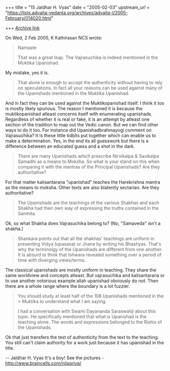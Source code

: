 +++
title = "15 Jaldhar H. Vyas"
date = "2005-02-03"
upstream_url = "https://lists.advaita-vedanta.org/archives/advaita-l/2005-February/014020.html"

+++
[Archive link](https://lists.advaita-vedanta.org/archives/advaita-l/2005-February/014020.html)

On Wed, 2 Feb 2005, K Kathirasan NCS wrote:

> Namaste
>
> That was a great leap. The Vajrasuchika is indeed mentioned in the
> Muktika Upanishad.

My mistake, yes it is.

> That alone is enough to accept the authenticity
> without having to rely on speculations. In fact all your reasons can be
> used against many of the Upanishads mentioned in the Muktika Upanishad.
>

And in fact they can be used against the Muktikopanishad itself.  I think
it too is mostly likely spurious.  The reason I mentioned it is because
the muktikopanishad atleast concerns itself with enumerating upanishads.
Regardless of whether it is real or fake, it is an attempt by atleast one
section of the tradition to map out the Vedic canon.  But we can find
other ways to do it too.  For instance did Upanishadbrahmayogi comment on
Vajrasuchika? It is these little tidbits put together which can enable us
to make a determination.  Yes, in the end its all guesswork but there is a
difference between an educated guess and a shot in the dark.

> There are many Upanishads which prescribe Nirvikalpa & Savikalpa Samadhi
> as a means to Moksha. So what is your stand on this when comparing it
> with the mantras of the Principal Upanishads? Are they authoritative?
>

For that matter kalisantarana "upanishad" teaches the Harekrishna mantra
as the means to moksha.  Other texts are also blatently sectarian.  Are
they authoritative?

> The Upanishads are the teachings of the various Shakhas and each Shakha
> had their own way of expressing the truths contained in the Samhita.

Ok, so what Shakha does Vajrasuchika belong to?  (No, "Samaveda" isn't a
shakha.)

> Shankara points out that all the shakhas' teachings are uniform in
> presenting Vidya (upasana) or Jnana by writing his Bhashyas. That's why
> the terminolgy of the Upanishads are different from one another. It is
> absurd to think that Ishwara revealed something over a period of time
> with diverging views/terms.
>

The classical upanishads are mostly uniform in teaching.  They share the
same worldview and concepts atleast.  But vajrasuchika and kalisantarana
or to use another notorious example allah upanishad obviously do not.
Then there are a whole range where the boundary is a lot fuzzier.

 > You should study at least half of the 108 Upanishads mentioned in
the > Muktika to understand what I am saying.
>
> I had a conversation with Swami Dayananda Saraswatiji about this topic.
> He specifically mentioned that what is Upanishad is the teaching alone.
> The words and expressions belonged to the Rishis of the Upanishads.
>

Ok that just transfers the test of authenticity from the text to the
teaching.  You still can't claim authority for a work just because it has
upanishad in the title.

-- 
Jaldhar H. Vyas <jaldhar at braincells.com>
It's a boy! See the pictures - http://www.braincells.com/nilagriva/

